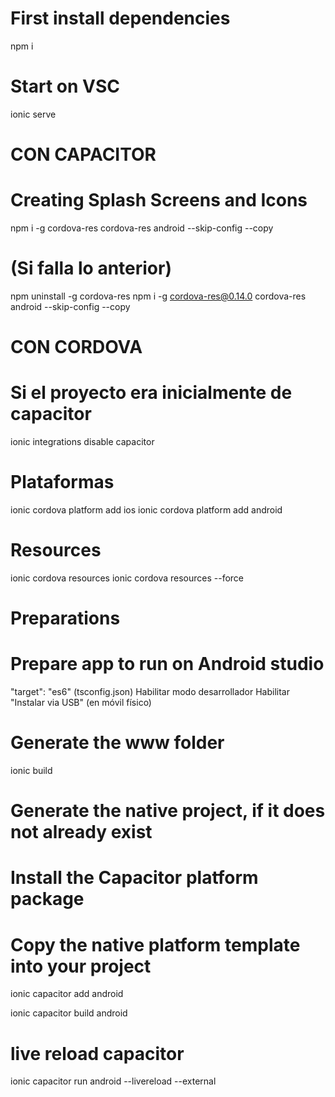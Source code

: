 # First install dependencies
npm i

# Start on VSC
ionic serve

<!-- Despliegues en las AppStores -->
# CON CAPACITOR
# Creating Splash Screens and Icons
npm i -g cordova-res
cordova-res android --skip-config --copy
# (Si falla lo anterior)
npm uninstall -g cordova-res
npm i -g cordova-res@0.14.0
cordova-res android --skip-config --copy







# CON CORDOVA
# Si el proyecto era inicialmente de capacitor
ionic integrations disable capacitor
# Plataformas
ionic cordova platform add ios
ionic cordova platform add android
# Resources
ionic cordova resources
ionic cordova resources --force
<!-- ---------------------- -->

# Preparations
# Prepare app to run on Android studio
"target": "es6" (tsconfig.json)
Habilitar modo desarrollador
Habilitar "Instalar via USB" (en móvil físico)

# Generate the www folder
ionic build

# Generate the native project, if it does not already exist
  # Install the Capacitor platform package
  # Copy the native platform template into your project
ionic capacitor add android

ionic capacitor build android
# live reload capacitor
ionic capacitor run android --livereload --external